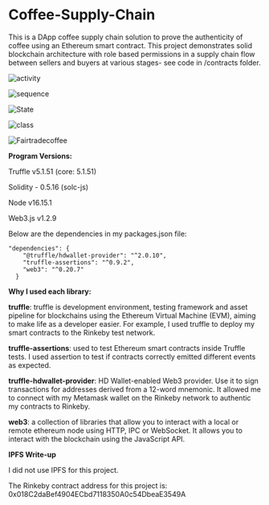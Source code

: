 # Coffee-Supply-Chain

This is a DApp coffee supply chain solution to prove the authenticity of coffee using an Ethereum smart contract. This project demonstrates
solid blockchain architecture with role based permissions in a supply chain flow between sellers and buyers at various stages- see code in /contracts folder. 


![activity](https://user-images.githubusercontent.com/67720949/177696085-bd69f935-1e28-47dc-b303-fb24c4ec6c09.png)



![sequence](https://user-images.githubusercontent.com/67720949/177696098-76705450-a16f-44a9-a458-dfdeeaaf3a8f.png)




![State](https://user-images.githubusercontent.com/67720949/177696111-ede6a48c-6aae-405c-8936-4c8688234372.png)




![class](https://user-images.githubusercontent.com/67720949/177696125-549e1752-9c44-4b07-9aa6-8da52b936b60.png)




![Fairtradecoffee](https://user-images.githubusercontent.com/67720949/177696131-9d540509-cd40-455c-b50a-7560db0f0cfb.png)




**Program Versions:**

Truffle v5.1.51 (core: 5.1.51)

Solidity - 0.5.16 (solc-js)

Node v16.15.1

Web3.js v1.2.9



Below are the dependencies in my packages.json file:

```
"dependencies": {
    "@truffle/hdwallet-provider": "^2.0.10",
    "truffle-assertions": "^0.9.2",
    "web3": "^0.20.7"
  } 
  ```


**Why I used each library:**

    
**truffle**: truffle is development environment, testing framework and asset pipeline for blockchains using the Ethereum Virtual Machine (EVM), aiming to make life as a developer easier. For example, I used truffle to deploy my smart contracts to the Rinkeby test network.

**truffle-assertions**: used to test Ethereum smart contracts inside Truffle tests. I used assertion to test if contracts correctly emitted different events as expected.

**truffle-hdwallet-provider**: HD Wallet-enabled Web3 provider. Use it to sign transactions for addresses derived from a 12-word mnemonic. It allowed me to connect with my Metamask wallet on the Rinkeby network to authentic my contracts to Rinkeby.

**web3**: a collection of libraries that allow you to interact with a local or remote ethereum node using HTTP, IPC or WebSocket. It allows you to interact with the blockchain using the JavaScript API.


**IPFS Write-up**

I did not use IPFS for this project.

The Rinkeby contract address for this project is: 0x018C2daBef4904ECbd7118350A0c54DbeaE3549A

